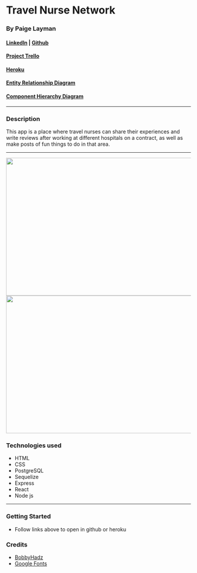 # Travel Nurse Network

### By Paige Layman

#### [LinkedIn](https://www.linkedin.com/in/paige-layman/) | [Github](https://github.com/paigelayman)

#### [Project Trello](https://trello.com/b/4idAcpeZ/travel-nurse-network)

#### [Heroku](https://travel-nurse-network.herokuapp.com/)

#### [Entity Relationship Diagram](https://lucid.app/lucidchart/2b267ace-29c6-4022-91b7-f61f8317f273/edit?viewport_loc=-11%2C16%2C1579%2C835%2C0_0&invitationId=inv_6af617d9-1f2e-4f79-91d0-9efd8254661d)

#### [Component Hierarchy Diagram](https://lucid.app/lucidchart/7f0b0610-8b87-45b9-951d-5012fd93c3f9/edit?viewport_loc=-11%2C219%2C1579%2C835%2C0_0&invitationId=inv_a30b8141-85d4-4625-8c77-d1085ca60c26)

---

### Description

This app is a place where travel nurses can share their experiences and write reviews after working at different hospitals on a contract, as well as make posts of fun things to do in that area.

---

<img src="https://lh3.googleusercontent.com/DEnYo_ceiB9MxA719gvgI-hAJcT5sijBVwZ15rbIe9Q9hS6YzE0EGeWTIVbJEDepC8BLBfo1EPaHdzf6dyINZf0RDUe6bku2hwZIuvy14-TvVAz8fOtCagtie05uw6QkFyL3Q7L4_lhpreWNJkaAxt6AwZkKiBHj4DUBTkJjzRBMef5xDZkDgXJDBH6ZoC99guuGkg-qazGJtSAN_kVqnH-HYN4AXGCDE2vruCDZxaJefc1Frj78SfYhxniCJ1ylTqAj3YGWF8ouBt8gUlaijksvNrz6ozRfeXW5iXY_QNfffVhZP7Ob4WvK1O7hZN34debxMQsfSuo3ZQMr7cVSaP6fH4v76vixTxjqpWqY0kWvtOz45h9NSbgm3xivxAZTlzQKfzqYaMc2HUQm89s22LGH3o_bnYiutNKJuCufIhvMLKNC5hiejx_VViex01S5bzxIemymkWzJ6fPLB_ZgT8UirmCTC6dj09SrMCzrw_UA97ux1nllkuCIa7cgxd4r68FGD_xDQgM0wH5e_rWz0hLcNJaQsSd1uSKSQTEnNELpeqMbksko2961PW2Ll62LbxOqNP5oSSh46jY_A18uJbKtq6E31eNiTi-IkY6WHKuvy3F3yOazu4K1fZq2qV7OTV5V5EX1XRK6XapzJfPRb9o2_7Bf6Y8YT3EZB-R7EE0eB-xWJkFkDbxwVb2EfEWU1VL_L_94G4YH1e2erRHFN0BLPAU5nSYnRDZ4iITjZOxJSe5SaxuGd8h0tfZhKi4tSioeSovizLXUth7qzD4Op_3yu8X73gEW27ISC28RdpY-Q9GC1VaRcSvS705fczObZLFZD9DWVz0SJgzMtHBiwC-tMNIXjJrH9Ad0xQweUDwTZS1yQXgNjaI2tmbBGS22--5kYOHWoofdDY_PN4_2ZFzd4dE6lGGByh97wIzLyAIJ=w274-h244-no?authuser=0" width='525px' height='375px'/>

<img src="https://lh3.googleusercontent.com/rrz_HZsWdmqrBYvMq7quruqxKSMbySiXaG8iSxujUMfb3f2wbkOlfw6T6o1QQNE-wo8tUlJBm4lbUb0nU8iSXaA-v2BpSV8xxPF0i67CSlvoJ0aeZHKRE1GwexOc1b8zxHRjxvD2GkBlbYwquF52c0c0z63RgLh6m6psra6Ge207IkEMavMIZ8GQY43mpDZPoMCYA6M4BXa8-QK29VBNs_w60kOV3uCZs9l_Qg7V-p5WMEBVLoznszp5XR6-dAHQw_0j7b7rYVsWYztE7qN1BCrTC2Hi0E4wwa6mfgDfosbD5l_9CWffLXQWb3gAyCMy4p0Q8h9U8UIqpuLZ6-2fLSM5xBUhV2Fyi7V-Np11SdM9gP_gfwmn8p0lNrZq8_N4NJKVPa_bXEFri8DZZ24LsMNb7GLqFOcXfYJEWBWj6pfARi1B41cLvWDzl-jLc7PS_EE6Tu03CP1tJpoAr5tsAVQUfxlcXTnJDpvjNTktZscFm_5iI2ecvezPjy2tM9dQGLElG8_Wf0nyxtvWyvn9vpzBAC94zcRaDvSSRQPZCfCjKGYyWSdNcgex19nSbQzvWC1er6V_psAAb0BzwamDkyeocFM6Kc4Vzdr2jNDkfOd0DInzH24XJBU8acOHKZsF69hmCQToYNbyNp2K8Ww4Lz55r1X0bpr-2UfwXBXRBmopCZ55DoHeg6d5uUF2v9LWlevkimAA1kwC2HIx6X9XA6qWjkZt5xV9EtB2oG9oWUF8H-IuTQBXS9Uwxf1syLr9JPMN--fgAXbjXMX43kWDGPkKQYFP44-OkpAi2RQvIyDP8ITrtsua3jJXyAUAYxrfO3dNSPyIukglwOsQH3HuNOnfPE9MQXnOmVi_x-0pqyOjcP2Lt9LXqWFOqGH04LJzY1uoZRrdYwQkaCjKlPzbRzDf5jHKLyiItQ6y6GOYU2WW=w616-h662-no?authuser=0" width='525px' height='375px'/>

### Technologies used

- HTML
- CSS
- PostgreSQL
- Sequelize
- Express
- React
- Node js

---

### Getting Started

- Follow links above to open in github or heroku

### Credits

- [BobbyHadz](https://bobbyhadz.com/blog/react-onclick-show-component)
- [Google Fonts](https://fonts.google.com/specimen/Rajdhani)

